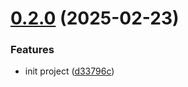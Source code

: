 # [0.2.0](https://github.com/Hzeristo/se_project/compare/v0.1.0...v0.2.0) (2025-02-23)


### Features

* init project ([d33796c](https://github.com/Hzeristo/se_project/commit/d33796c5e6ea07e69a1b6a930813112478546ba6))
